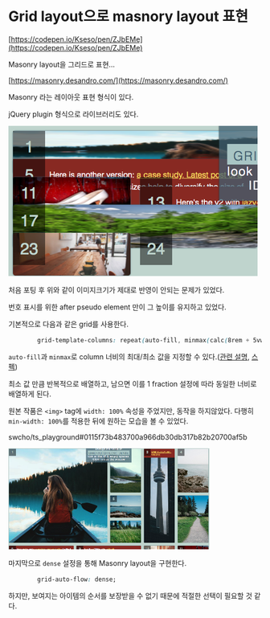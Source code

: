 Grid layout으로 masnory layout 표현
===

[https://codepen.io/Kseso/pen/ZJbEMe](https://codepen.io/Kseso/pen/ZJbEMe)

Masonry layout을 그리드로 표현...

[https://masonry.desandro.com/](https://masonry.desandro.com/)

Masonry 라는 레이아웃 표현 형식이 있다.

jQuery plugin 형식으로 라이브러리도 있다.

![](2017-11-17-10-14-55.png)

처음 포팅 후 위와 같이 이미지크기가 제대로 반영이 안되는 문제가 있었다.

번호 표시를 위한 after pseudo element 만이 그 높이를 유지하고 있었다.

기본적으로 다음과 같은 grid를 사용한다.

```css
        grid-template-columns: repeat(auto-fill, minmax(calc(8rem + 5vw + 5vh), 1fr));
```

`auto-fill`과 `minmax`로 column 너비의 최대/최소 값을 지정할 수 있다.([관련 설명](https://rachelandrew.co.uk/archives/2016/04/12/flexible-sized-grids-with-auto-fill-and-minmax/), [스펙](https://drafts.csswg.org/css-grid/#auto-repeat))

최소 값 만큼 반복적으로 배열하고, 남으면 이를 1 fraction 설정에 따라 동일한 너비로 배열하게 된다.

원본 작품은 `<img>` tag에 `width: 100%` 속성을 주었지만, 동작을 하지않았다. 다행히 `min-width: 100%`를 적용한 뒤에 원하는 모습을 볼 수 있었다. 

swcho/ts_playground#0115f73b483700a966db30db317b82b20700af5b

![](2017-11-17-11-03-13.png)

마지막으로 `dense` 설정을 통해 Masonry layout을 구현한다.

``` css
        grid-auto-flow: dense;
```

하지만, 보여지는 아이템의 순서를 보장받을 수 없기 때문에 적절한 선택이 필요할 것 같다.
